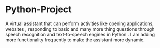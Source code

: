 # Python-Project
A virtual assistant that can perform activities like opening applications, websites , responding to basic and many more thing  questions through speech recognition and text-to-speech engines in Python . I am adding more functionality frequently to make the assistant more dynamic.
